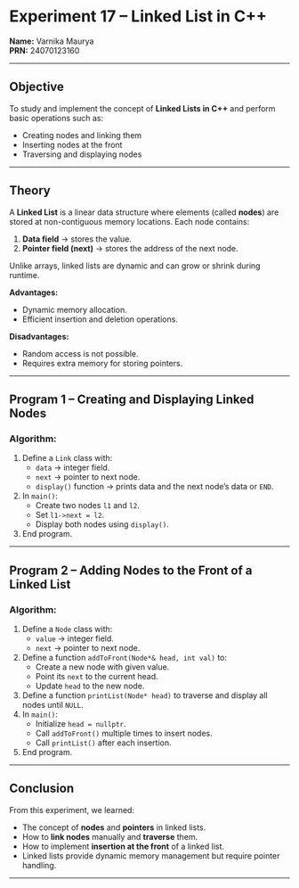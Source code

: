 # Experiment 17 – Linked List in C++

**Name:** Varnika Maurya  
**PRN:** 24070123160  

---

##  Objective
To study and implement the concept of **Linked Lists in C++** and perform basic operations such as:  
- Creating nodes and linking them  
- Inserting nodes at the front  
- Traversing and displaying nodes  

---

##  Theory
A **Linked List** is a linear data structure where elements (called **nodes**) are stored at non-contiguous memory locations. Each node contains:  
1. **Data field** → stores the value.  
2. **Pointer field (next)** → stores the address of the next node.  

Unlike arrays, linked lists are dynamic and can grow or shrink during runtime.  

**Advantages:**
- Dynamic memory allocation.  
- Efficient insertion and deletion operations.  

**Disadvantages:**
- Random access is not possible.  
- Requires extra memory for storing pointers.  

---

##  Program 1 – Creating and Displaying Linked Nodes

###  Algorithm:
1. Define a `Link` class with:  
   - `data` → integer field.  
   - `next` → pointer to next node.  
   - `display()` function → prints data and the next node’s data or `END`.  
2. In `main()`:  
   - Create two nodes `l1` and `l2`.  
   - Set `l1->next = l2`.  
   - Display both nodes using `display()`.  
3. End program.  

---

##  Program 2 – Adding Nodes to the Front of a Linked List

###  Algorithm:
1. Define a `Node` class with:  
   - `value` → integer field.  
   - `next` → pointer to next node.  
2. Define a function `addToFront(Node*& head, int val)` to:  
   - Create a new node with given value.  
   - Point its `next` to the current head.  
   - Update `head` to the new node.  
3. Define a function `printList(Node* head)` to traverse and display all nodes until `NULL`.  
4. In `main()`:  
   - Initialize `head = nullptr`.  
   - Call `addToFront()` multiple times to insert nodes.  
   - Call `printList()` after each insertion.  
5. End program.  

---

##  Conclusion
From this experiment, we learned:  
- The concept of **nodes** and **pointers** in linked lists.  
- How to **link nodes** manually and **traverse** them.  
- How to implement **insertion at the front** of a linked list.  
- Linked lists provide dynamic memory management but require pointer handling.  

---
